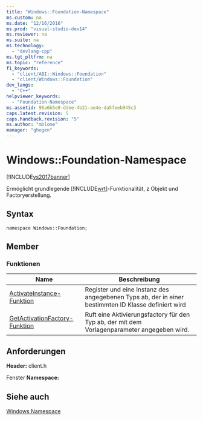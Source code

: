 ```yaml
---
title: "Windows::Foundation-Namespace"
ms.custom: na
ms.date: "12/16/2016"
ms.prod: "visual-studio-dev14"
ms.reviewer: na
ms.suite: na
ms.technology: 
  - "devlang-cpp"
ms.tgt_pltfrm: na
ms.topic: "reference"
f1_keywords: 
  - "client/ABI::Windows::Foundation"
  - "client/Windows::Foundation"
dev_langs: 
  - "C++"
helpviewer_keywords: 
  - "Foundation-Namespace"
ms.assetid: 96a6b5e0-ddee-4b21-ae4e-da5feeb945c3
caps.latest.revision: 5
caps.handback.revision: "5"
ms.author: "mblome"
manager: "ghogen"
---
```

# Windows::Foundation-Namespace
[!INCLUDE[vs2017banner](../assembler/inline/includes/vs2017banner.md)]

Ermöglicht grundlegende [!INCLUDE[wrt](../atl/reference/includes/wrt_md.md)]\-Funktionalität, z Objekt und Factoryerstellung.  
  
## Syntax  
  
```  
namespace Windows::Foundation;  
```  
  
## Member  
  
### Funktionen  
  
|Name|**Beschreibung**|  
|----------|----------------------|  
|[ActivateInstance\-Funktion](../windows/activateinstance-function.md)|Register und eine Instanz des angegebenen Typs ab, der in einer bestimmten ID Klasse definiert wird|  
|[GetActivationFactory\-Funktion](../windows/getactivationfactory-function.md)|Ruft eine Aktivierungsfactory für den Typ ab, der mit dem Vorlagenparameter angegeben wird.|  
  
## Anforderungen  
 **Header:**  client.h  
  
 Fenster **Namespace:**  
  
## Siehe auch  
 [Windows Namespace](assetId:///45b08650-69cd-4f7f-a959-b7361476865c)